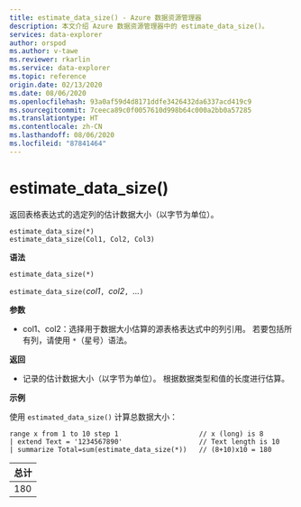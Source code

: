 ```yaml
---
title: estimate_data_size() - Azure 数据资源管理器
description: 本文介绍 Azure 数据资源管理器中的 estimate_data_size()。
services: data-explorer
author: orspod
ms.author: v-tawe
ms.reviewer: rkarlin
ms.service: data-explorer
ms.topic: reference
origin.date: 02/13/2020
ms.date: 08/06/2020
ms.openlocfilehash: 93a0af59d4d8171ddfe3426432da6337acd419c9
ms.sourcegitcommit: 7ceeca89c0f0057610d998b64c000a2bb0a57285
ms.translationtype: HT
ms.contentlocale: zh-CN
ms.lasthandoff: 08/06/2020
ms.locfileid: "87841464"
---
```

# <a name="estimate_data_size"></a>estimate_data_size()

返回表格表达式的选定列的估计数据大小（以字节为单位）。

```kusto
estimate_data_size(*)
estimate_data_size(Col1, Col2, Col3)
```

**语法**

`estimate_data_size(*)`

`estimate_data_size(`*col1*`, `*col2*`, `...`)`

**参数**

* col1、col2：选择用于数据大小估算的源表格表达式中的列引用。 若要包括所有列，请使用 `*`（星号）语法。

**返回**

* 记录的估计数据大小（以字节为单位）。 根据数据类型和值的长度进行估算。

**示例**

使用 `estimated_data_size()` 计算总数据大小：

<!-- csl: https://help.kusto.chinacloudapi.cn/Samples -->
```kusto
range x from 1 to 10 step 1                    // x (long) is 8 
| extend Text = '1234567890'                   // Text length is 10  
| summarize Total=sum(estimate_data_size(*))   // (8+10)x10 = 180
```

|总计|
|---|
|180|
